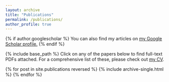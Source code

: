 ```yaml
---
layout: archive
title: "Publications"
permalink: /publications/
author_profile: true
---
```


{% if author.googlescholar %}
  You can also find my articles on <u><a href="{{author.googlescholar}}">my Google Scholar profile</a>.</u>
{% endif %}

{% include base_path %}
Click on any of the papers below to find full-text PDFs attached. For a comprehensive list of these, please check out [my CV](https://culturologies.co/cv).

{% for post in site.publications reversed %}
  {% include archive-single.html %}
{% endfor %}

